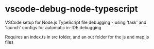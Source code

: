# vscode-debug-node-typescript
VSCode setup for Node.js TypeScript file debugging - using 'task' and 'launch' configs for automatic in-IDE debugging

Requires an index.ts in src folder, and an out folder for the js and map.js files



